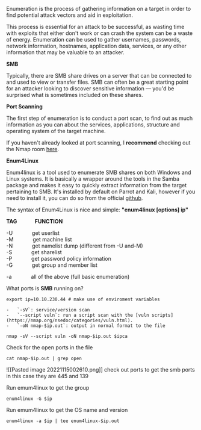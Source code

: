
Enumeration is the process of gathering information on a target in order to find potential attack vectors and aid in exploitation.

This process is essential for an attack to be successful, as wasting time with exploits that either don't work or can crash the system can be a waste of energy. Enumeration can be used to gather usernames, passwords, network information, hostnames, application data, services, or any other information that may be valuable to an attacker.

**SMB**  

Typically, there are SMB share drives on a server that can be connected to and used to view or transfer files. SMB can often be a great starting point for an attacker looking to discover sensitive information — you'd be surprised what is sometimes included on these shares.

**Port Scanning**

The first step of enumeration is to conduct a port scan, to find out as much information as you can about the services, applications, structure and operating system of the target machine.  

If you haven't already looked at port scanning, I **recommend** checking out the Nmap room [here](https://tryhackme.com/room/furthernmap).

**Enum4Linux**

Enum4linux is a tool used to enumerate SMB shares on both Windows and Linux systems. It is basically a wrapper around the tools in the Samba package and makes it easy to quickly extract information from the target pertaining to SMB. It's installed by default on Parrot and Kali, however if you need to install it, you can do so from the official [github](https://github.com/portcullislabs/enum4linux).

The syntax of Enum4Linux is nice and simple: **"enum4linux [options] ip"**

**TAG**            **FUNCTION**  

-U             get userlist  
-M             get machine list  
-N             get namelist dump (different from -U and-M)  
-S             get sharelist  
-P             get password policy information  
-G             get group and member list

-a             all of the above (full basic enumeration)


What ports is **SMB** running on?
```shell
export ip=10.10.230.44 # make use of enviroment variables

-   `-sV`: service/version scan
-   `--script vuln`: run a script scan with the [vuln scripts](https://nmap.org/nsedoc/categories/vuln.html).
-   `-oN nmap-$ip.out`: output in normal format to the file

nmap -sV --script vuln -oN nmap-$ip.out $ipca

```
Check for the open ports in the file 

```shell
cat nmap-$ip.out | grep open
```
![[Pasted image 20221115002610.png]]
check out ports to get the smb ports in this case they are 445 and 139

Run emum4linux to get the group 
```shell
enum4linux -G $ip
```
Run emum4linux to get the OS name and version
```shell
enum4linux -a $ip | tee enum4linux-$ip.out
```